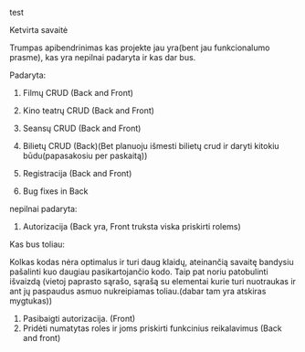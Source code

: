 test

Ketvirta savaitė

Trumpas apibendrinimas kas projekte jau yra(bent jau funkcionalumo prasme), kas yra nepilnai padaryta ir kas dar bus.

Padaryta:

1. Filmų CRUD (Back and Front)
2. Kino teatrų CRUD (Back and Front)
3. Seansų CRUD (Back and Front)
4. Bilietų CRUD (Back)(Bet planuoju išmesti bilietų crud ir daryti kitokiu būdu(papasakosiu per paskaitą))
5. Registracija (Back and Front)

6. Bug fixes in Back

nepilnai padaryta:

1. Autorizacija (Back yra, Front truksta viska priskirti rolems)

Kas bus toliau:

Kolkas kodas nėra optimalus ir turi daug klaidų, ateinančią savaitę bandysiu pašalinti kuo daugiau pasikartojančio kodo.
Taip pat noriu patobulinti išvaizdą 
(vietoj paprasto sąrašo, sąrašą su elementai kurie turi nuotraukas ir ant jų paspaudus asmuo nukreipiamas toliau.(dabar tam yra atskiras mygtukas))

1. Pasibaigti autorizacija. (Front)
2. Pridėti numatytas roles ir joms priskirti funkcinius reikalavimus (Back and front)

